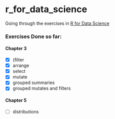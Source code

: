 # r_for_data_science
Going through the exercises in [R for Data
Science](https://r4ds.had.co.nz/index.html)

### Exercises Done so far:
#### Chapter 3 
- [x] (filter
- [x] arrange
- [x] select
- [x] mutate
- [x] grouped summaries
- [x] grouped mutates and filters

#### Chapter 5 
- [ ] distributions


